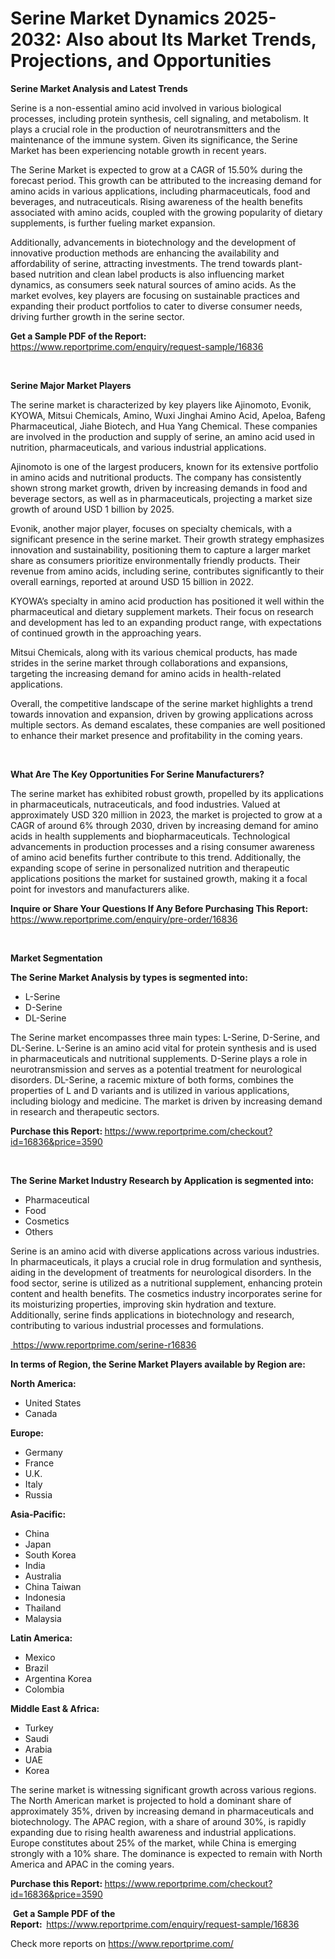 <p><h1>Serine Market Dynamics 2025-2032: Also about Its Market Trends, Projections, and Opportunities</h1></p><p><strong>Serine Market Analysis and Latest Trends</strong></p>
<p><p>Serine is a non-essential amino acid involved in various biological processes, including protein synthesis, cell signaling, and metabolism. It plays a crucial role in the production of neurotransmitters and the maintenance of the immune system. Given its significance, the Serine Market has been experiencing notable growth in recent years.</p><p>The Serine Market is expected to grow at a CAGR of 15.50% during the forecast period. This growth can be attributed to the increasing demand for amino acids in various applications, including pharmaceuticals, food and beverages, and nutraceuticals. Rising awareness of the health benefits associated with amino acids, coupled with the growing popularity of dietary supplements, is further fueling market expansion.</p><p>Additionally, advancements in biotechnology and the development of innovative production methods are enhancing the availability and affordability of serine, attracting investments. The trend towards plant-based nutrition and clean label products is also influencing market dynamics, as consumers seek natural sources of amino acids. As the market evolves, key players are focusing on sustainable practices and expanding their product portfolios to cater to diverse consumer needs, driving further growth in the serine sector.</p></p>
<p><strong>Get a Sample PDF of the Report:&nbsp;</strong> <a href="https://www.reportprime.com/enquiry/request-sample/16836?utm_campaign=3360&utm_medium=2&utm_source=Github&utm_content=ia&utm_term=18032025&utm_id=serine">https://www.reportprime.com/enquiry/request-sample/16836</a></p>
<p>&nbsp;</p>
<p><strong>Serine Major Market Players</strong></p>
<p><p>The serine market is characterized by key players like Ajinomoto, Evonik, KYOWA, Mitsui Chemicals, Amino, Wuxi Jinghai Amino Acid, Apeloa, Bafeng Pharmaceutical, Jiahe Biotech, and Hua Yang Chemical. These companies are involved in the production and supply of serine, an amino acid used in nutrition, pharmaceuticals, and various industrial applications.</p><p>Ajinomoto is one of the largest producers, known for its extensive portfolio in amino acids and nutritional products. The company has consistently shown strong market growth, driven by increasing demands in food and beverage sectors, as well as in pharmaceuticals, projecting a market size growth of around USD 1 billion by 2025.</p><p>Evonik, another major player, focuses on specialty chemicals, with a significant presence in the serine market. Their growth strategy emphasizes innovation and sustainability, positioning them to capture a larger market share as consumers prioritize environmentally friendly products. Their revenue from amino acids, including serine, contributes significantly to their overall earnings, reported at around USD 15 billion in 2022.</p><p>KYOWA’s specialty in amino acid production has positioned it well within the pharmaceutical and dietary supplement markets. Their focus on research and development has led to an expanding product range, with expectations of continued growth in the approaching years.</p><p>Mitsui Chemicals, along with its various chemical products, has made strides in the serine market through collaborations and expansions, targeting the increasing demand for amino acids in health-related applications.</p><p>Overall, the competitive landscape of the serine market highlights a trend towards innovation and expansion, driven by growing applications across multiple sectors. As demand escalates, these companies are well positioned to enhance their market presence and profitability in the coming years.</p></p>
<p>&nbsp;</p>
<p><strong>What Are The Key Opportunities For Serine Manufacturers?</strong></p>
<p><p>The serine market has exhibited robust growth, propelled by its applications in pharmaceuticals, nutraceuticals, and food industries. Valued at approximately USD 320 million in 2023, the market is projected to grow at a CAGR of around 6% through 2030, driven by increasing demand for amino acids in health supplements and biopharmaceuticals. Technological advancements in production processes and a rising consumer awareness of amino acid benefits further contribute to this trend. Additionally, the expanding scope of serine in personalized nutrition and therapeutic applications positions the market for sustained growth, making it a focal point for investors and manufacturers alike.</p></p>
<p><strong>Inquire or Share Your Questions If Any Before Purchasing This Report:</strong> <a href="https://www.reportprime.com/enquiry/pre-order/16836?utm_campaign=3360&utm_medium=2&utm_source=Github&utm_content=ia&utm_term=18032025&utm_id=serine">https://www.reportprime.com/enquiry/pre-order/16836</a></p>
<p>&nbsp;</p>
<p><strong>Market Segmentation</strong></p>
<p><strong>The Serine Market Analysis by types is segmented into:</strong></p>
<p><ul><li>L-Serine</li><li>D-Serine</li><li>DL-Serine</li></ul></p>
<p><p>The Serine market encompasses three main types: L-Serine, D-Serine, and DL-Serine. L-Serine is an amino acid vital for protein synthesis and is used in pharmaceuticals and nutritional supplements. D-Serine plays a role in neurotransmission and serves as a potential treatment for neurological disorders. DL-Serine, a racemic mixture of both forms, combines the properties of L and D variants and is utilized in various applications, including biology and medicine. The market is driven by increasing demand in research and therapeutic sectors.</p></p>
<p><strong>Purchase this Report:&nbsp;</strong><a href="https://www.reportprime.com/checkout?id=16836&price=3590&utm_campaign=3360&utm_medium=2&utm_source=Github&utm_content=ia&utm_term=18032025&utm_id=serine">https://www.reportprime.com/checkout?id=16836&price=3590</a></p>
<p>&nbsp;</p>
<p><strong>The Serine Market Industry Research by Application is segmented into:</strong></p>
<p><ul><li>Pharmaceutical</li><li>Food</li><li>Cosmetics</li><li>Others</li></ul></p>
<p><p>Serine is an amino acid with diverse applications across various industries. In pharmaceuticals, it plays a crucial role in drug formulation and synthesis, aiding in the development of treatments for neurological disorders. In the food sector, serine is utilized as a nutritional supplement, enhancing protein content and health benefits. The cosmetics industry incorporates serine for its moisturizing properties, improving skin hydration and texture. Additionally, serine finds applications in biotechnology and research, contributing to various industrial processes and formulations.</p></p>
<p><a href="https://www.reportprime.com/serine-r16836?utm_campaign=3360&utm_medium=2&utm_source=Github&utm_content=ia&utm_term=18032025&utm_id=serine">&nbsp;https://www.reportprime.com/serine-r16836</a></p>
<p><strong>In terms of Region, the Serine Market Players available by Region are:</strong></p>
<p>
    <p> <strong> North America: </strong>
        <ul>
            <li>United States</li>
            <li>Canada</li>
        </ul>
        </p> 
    <p> <strong> Europe: </strong>
        <ul>
            <li>Germany</li>
            <li>France</li>
            <li>U.K.</li>
            <li>Italy</li>
            <li>Russia</li>
        </ul>
        </p> 
    <p> <strong> Asia-Pacific: </strong>
        <ul>
            <li>China</li>
            <li>Japan</li>
            <li>South Korea</li>
            <li>India</li>
            <li>Australia</li>
            <li>China Taiwan</li>
            <li>Indonesia</li>
            <li>Thailand</li>
            <li>Malaysia</li>
        </ul>
        </p> 
    <p> <strong> Latin America: </strong>
        <ul>
            <li>Mexico</li>
            <li>Brazil</li>
            <li>Argentina Korea</li>
            <li>Colombia</li>
        </ul>
        </p> 
    <p> <strong> Middle East & Africa: </strong>
        <ul>
            <li>Turkey</li>
            <li>Saudi</li>
            <li>Arabia</li>
            <li>UAE</li>
            <li>Korea</li>
        </ul>
    </p>
    </p>
<p><p>The serine market is witnessing significant growth across various regions. The North American market is projected to hold a dominant share of approximately 35%, driven by increasing demand in pharmaceuticals and biotechnology. The APAC region, with a share of around 30%, is rapidly expanding due to rising health awareness and industrial applications. Europe constitutes about 25% of the market, while China is emerging strongly with a 10% share. The dominance is expected to remain with North America and APAC in the coming years.</p></p>
<p><strong>Purchase this Report: </strong><a href="https://www.reportprime.com/checkout?id=16836&price=3590&utm_campaign=3360&utm_medium=2&utm_source=Github&utm_content=ia&utm_term=18032025&utm_id=serine">https://www.reportprime.com/checkout?id=16836&price=3590</a></p>
<p>&nbsp;<strong>Get a Sample PDF of the Report:&nbsp;&nbsp;</strong><a href="https://www.reportprime.com/enquiry/request-sample/16836?utm_campaign=3360&utm_medium=2&utm_source=Github&utm_content=ia&utm_term=18032025&utm_id=serine">https://www.reportprime.com/enquiry/request-sample/16836</a></p>
<p><strong></strong></p>
<p>Check more reports on <a href="https://www.reportprime.com/?utm_campaign=3360&utm_medium=2&utm_source=Github&utm_content=ia&utm_term=18032025&utm_id=serine">https://www.reportprime.com/</a></p>